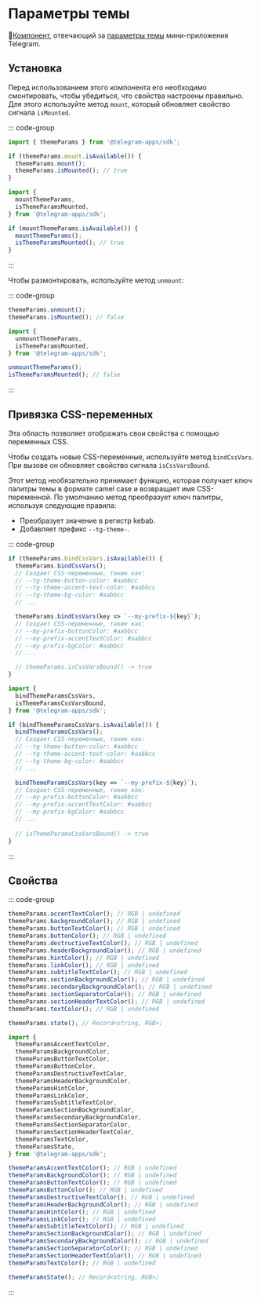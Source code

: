 # Параметры темы

💠[Компонент](../scopes.md), отвечающий за [параметры темы](../../../../platform/theming.md) мини-приложения Telegram.

## Установка

Перед использованием этого компонента его необходимо смонтировать, чтобы убедиться, что свойства настроены правильно. Для этого используйте метод `mount`, который обновляет свойство сигнала `isMounted`.

::: code-group

```ts [Variable]
import { themeParams } from '@telegram-apps/sdk';

if (themeParams.mount.isAvailable()) {
  themeParams.mount();
  themeParams.isMounted(); // true
}
```

```ts [Functions]
import {
  mountThemeParams,
  isThemeParamsMounted,
} from '@telegram-apps/sdk';

if (mountThemeParams.isAvailable()) {
  mountThemeParams();
  isThemeParamsMounted(); // true
}
```

:::

Чтобы размонтировать, используйте метод `unmount`:

::: code-group

```ts [Variable]
themeParams.unmount(); 
themeParams.isMounted(); // false
```

```ts [Functions]
import {
  unmountThemeParams,
  isThemeParamsMounted,
} from '@telegram-apps/sdk';

unmountThemeParams();
isThemeParamsMounted(); // false
```

:::

## Привязка CSS-переменных

Эта область позволяет отображать свои свойства с помощью переменных CSS.

Чтобы создать новые CSS-переменные, используйте метод `bindCssVars`. При вызове он обновляет свойство сигнала `isCssVarsBound`.

Этот метод необязательно принимает функцию, которая получает ключ палитры темы в формате camel case и возвращает имя CSS-переменной. По умолчанию метод преобразует ключ палитры, используя следующие правила:

- Преобразует значение в регистр kebab.
- Добавляет префикс `--tg-theme-`.

::: code-group

```ts [Variable]
if (themeParams.bindCssVars.isAvailable()) {
  themeParams.bindCssVars();
  // Создает CSS-переменные, такие как:
  // --tg-theme-button-color: #aabbcc
  // --tg-theme-accent-text-color: #aabbcc
  // --tg-theme-bg-color: #aabbcc
  // ...

  themeParams.bindCssVars(key => `--my-prefix-${key}`);
  // Создает CSS-переменные, такие как:
  // --my-prefix-buttonColor: #aabbcc
  // --my-prefix-accentTextColor: #aabbcc
  // --my-prefix-bgColor: #aabbcc
  // ...

  // themeParams.isCssVarsBound() -> true
}
```

```ts [Functions]
import {
  bindThemeParamsCssVars,
  isThemeParamsCssVarsBound,
} from '@telegram-apps/sdk';

if (bindThemeParamsCssVars.isAvailable()) {
  bindThemeParamsCssVars();
  // Создает CSS-переменные, такие как:
  // --tg-theme-button-color: #aabbcc
  // --tg-theme-accent-text-color: #aabbcc
  // --tg-theme-bg-color: #aabbcc
  // ...

  bindThemeParamsCssVars(key => `--my-prefix-${key}`);
  // Создает CSS-переменные, такие как:
  // --my-prefix-buttonColor: #aabbcc
  // --my-prefix-accentTextColor: #aabbcc
  // --my-prefix-bgColor: #aabbcc
  // ...
  
  // isThemeParamsCssVarsBound() -> true
}
```

:::

## Свойства

::: code-group

```ts [Variable]
themeParams.accentTextColor(); // RGB | undefined
themeParams.backgroundColor(); // RGB | undefined
themeParams.buttonTextColor(); // RGB | undefined
themeParams.buttonColor(); // RGB | undefined
themeParams.destructiveTextColor(); // RGB | undefined
themeParams.headerBackgroundColor(); // RGB | undefined
themeParams.hintColor(); // RGB | undefined
themeParams.linkColor(); // RGB | undefined
themeParams.subtitleTextColor(); // RGB | undefined
themeParams.sectionBackgroundColor(); // RGB | undefined
themeParams.secondaryBackgroundColor(); // RGB | undefined
themeParams.sectionSeparatorColor(); // RGB | undefined
themeParams.sectionHeaderTextColor(); // RGB | undefined
themeParams.textColor(); // RGB | undefined

themeParams.state(); // Record<string, RGB>;
```

```ts [Functions]
import {
  themeParamsAccentTextColor,
  themeParamsBackgroundColor,
  themeParamsButtonTextColor,
  themeParamsButtonColor,
  themeParamsDestructiveTextColor,
  themeParamsHeaderBackgroundColor,
  themeParamsHintColor,
  themeParamsLinkColor,
  themeParamsSubtitleTextColor,
  themeParamsSectionBackgroundColor,
  themeParamsSecondaryBackgroundColor,
  themeParamsSectionSeparatorColor,
  themeParamsSectionHeaderTextColor,
  themeParamsTextColor,
  themeParamsState,
} from '@telegram-apps/sdk';

themeParamsAccentTextColor(); // RGB | undefined
themeParamsBackgroundColor(); // RGB | undefined
themeParamsButtonTextColor(); // RGB | undefined
themeParamsButtonColor(); // RGB | undefined
themeParamsDestructiveTextColor(); // RGB | undefined
themeParamsHeaderBackgroundColor(); // RGB | undefined
themeParamsHintColor(); // RGB | undefined
themeParamsLinkColor(); // RGB | undefined
themeParamsSubtitleTextColor(); // RGB | undefined
themeParamsSectionBackgroundColor(); // RGB | undefined
themeParamsSecondaryBackgroundColor(); // RGB | undefined
themeParamsSectionSeparatorColor(); // RGB | undefined
themeParamsSectionHeaderTextColor(); // RGB | undefined
themeParamsTextColor(); // RGB | undefined

themeParamsState(); // Record<string, RGB>;
```

:::
